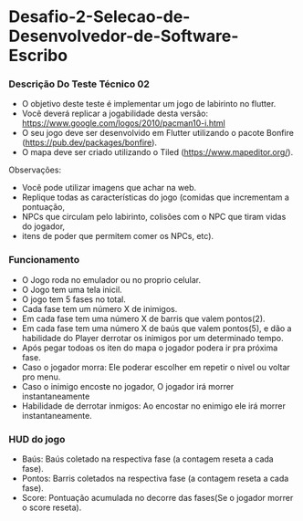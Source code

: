 # Desafio-2-Selecao-de-Desenvolvedor-de-Software-Escribo

### Descrição Do Teste Técnico 02 

- O objetivo deste teste é implementar um jogo de labirinto no flutter. 
- Você deverá replicar a jogabilidade desta versão: https://www.google.com/logos/2010/pacman10-i.html
- O seu jogo deve ser desenvolvido em Flutter utilizando o pacote Bonfire (https://pub.dev/packages/bonfire). 
- O mapa deve ser criado utilizando o Tiled (https://www.mapeditor.org/).

Observações:
- Você pode utilizar imagens que achar na web.
- Replique todas as características do jogo (comidas que incrementam a pontuação, 
- NPCs que circulam pelo labirinto, colisões com o NPC que tiram vidas do jogador,
- itens de poder que permitem comer os NPCs, etc).

### Funcionamento
- O Jogo roda no emulador ou no proprio celular.
- O Jogo tem uma tela inicil.
- O jogo tem 5 fases no total.
- Cada fase tem um número X de inimigos.
- Em cada fase tem uma número X de barris que valem pontos(2).
- Em cada fase tem uma número X de baús que valem pontos(5), e dão a habilidade do Player derrotar os inimigos por um determinado tempo.
- Após pegar todoas os iten do mapa o jogador podera ir pra próxima fase.
- Caso o jogador morra: Ele poderar escolher em repetir o nivel ou voltar pro menu.
- Caso o inimigo encoste no jogador, O jogador irá morrer instantaneamente
- Habilidade de derrotar inmigos: Ao encostar no enimigo ele irá morrer instantaneamente.
### HUD do jogo
- Baús: Baús coletado na respectiva fase (a contagem reseta a cada fase).
- Pontos: Barris coletados na respectiva fase (a contagem reseta a cada fase).
- Score: Pontuação acumulada no decorre das fases(Se o jogador morrer o score reseta).
